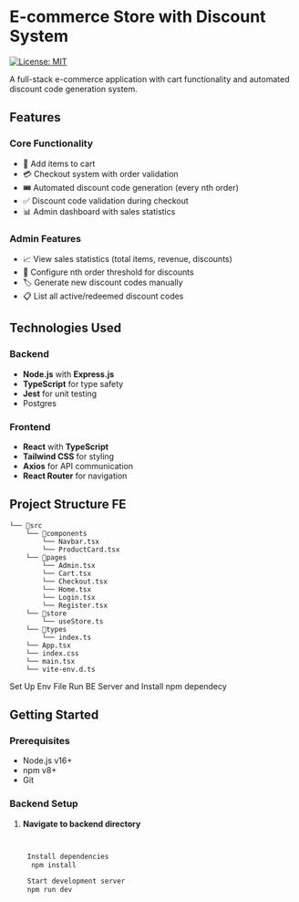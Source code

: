 # E-commerce Store with Discount System

[![License: MIT](https://img.shields.io/badge/License-MIT-yellow.svg)](https://opensource.org/licenses/MIT)

A full-stack e-commerce application with cart functionality and automated discount code generation system.

## Features

### Core Functionality
- 🛒 Add items to cart
- 💳 Checkout system with order validation
- 🎟️ Automated discount code generation (every nth order)
- ✅ Discount code validation during checkout
- 📊 Admin dashboard with sales statistics

### Admin Features
- 📈 View sales statistics (total items, revenue, discounts)
- 🔢 Configure nth order threshold for discounts
- 🏷️ Generate new discount codes manually
- 📋 List all active/redeemed discount codes

## Technologies Used

### Backend
- **Node.js** with **Express.js**
- **TypeScript** for type safety
- **Jest** for unit testing
- Postgres 

### Frontend
- **React** with **TypeScript**
- **Tailwind CSS** for styling
- **Axios** for API communication
- **React Router** for navigation

## Project Structure FE 
```
└── 📁src
    └── 📁components
        └── Navbar.tsx
        └── ProductCard.tsx
    └── 📁pages
        └── Admin.tsx
        └── Cart.tsx
        └── Checkout.tsx
        └── Home.tsx
        └── Login.tsx
        └── Register.tsx
    └── 📁store
        └── useStore.ts
    └── 📁types
        └── index.ts
    └── App.tsx
    └── index.css
    └── main.tsx
    └── vite-env.d.ts
```

Set Up Env File Run BE Server and Install npm dependecy

## Getting Started

### Prerequisites
- Node.js v16+
- npm v8+
- Git

### Backend Setup

1. **Navigate to backend directory**
   ```bash


    Install dependencies
     npm install

    Start development server
    npm run dev
